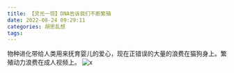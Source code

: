 ```yaml
---
title: 【灵光一现】DNA告诉我们不断繁殖
date: 2022-08-24 09:29:11
categories: 胡思乱想
tags: 
---
```

物种进化带给人类用来抚育婴儿的爱心，现在正错误的大量的浪费在猫狗身上。繁殖动力浪费在成人视频上。
![x](/img/all/3.png)